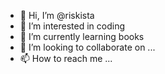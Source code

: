 - 👋 Hi, I’m @riskista
- 👀 I’m interested in coding
- 🌱 I’m currently learning books
- 💞️ I’m looking to collaborate on ...
- 📫 How to reach me ...

<!---
riskista/riskista is a ✨ special ✨ repository because its `README.md` (this file) appears on your GitHub profile.
You can click the Preview link to take a look at your changes.
--->
